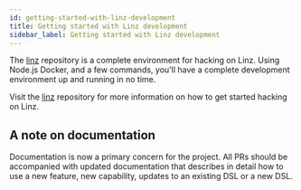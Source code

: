 ```yaml
---
id: getting-started-with-linz-development
title: Getting started with Linz development
sidebar_label: Getting started with Linz development
---
```


The [linz](https://github.com/linzjs/linz) repository is a complete environment for hacking on Linz. Using Node.js Docker, and a few commands, you'll have a complete development environment up and running in no time.

Visit the [linz](https://github.com/linzjs/linz) repository for more information on how to get started hacking on Linz.

## A note on documentation

Documentation is now a primary concern for the project. All PRs should be accompanied with updated documentation that describes in detail how to use a new feature, new capability, updates to an existing DSL or a new DSL.
